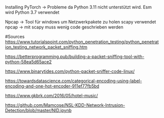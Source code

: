 Installing PyTorch -> Probleme da Python 3.11 nicht unterstützt wird. Esm wird Python 3.7 verwendet


Npcap -> Tool für windows um Netzwerkpakete zu holen
scapy verwendet npcap -> mit scapy muss wenig code geschrieben werden





#Sources
https://www.tutorialspoint.com/python_penetration_testing/python_penetration_testing_network_packet_sniffing.htm

https://betterprogramming.pub/building-a-packet-sniffing-tool-with-python-58ea5d65ace2

https://www.binarytides.com/python-packet-sniffer-code-linux/

https://towardsdatascience.com/categorical-encoding-using-label-encoding-and-one-hot-encoder-911ef77fb5bd

https://www.gkbrk.com/2016/05/hotel-music/

https://github.com/Mamcose/NSL-KDD-Network-Intrusion-Detection/blob/master/NID.ipynb